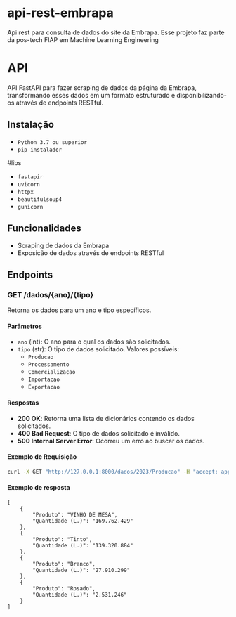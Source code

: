# api-rest-embrapa
Api rest para consulta de dados do site da Embrapa. Esse projeto faz parte da pos-tech FIAP em Machine Learning Engineering

# API

API FastAPI para fazer scraping de dados da página da Embrapa, transformando esses dados em um formato estruturado e disponibilizando-os através de endpoints RESTful.

## Instalação

- `Python 3.7 ou superior`
- `pip instalador`

#libs

- `fastapir`
- `uvicorn`
- `httpx`
- `beautifulsoup4`
- `gunicorn`
  
## Funcionalidades

- Scraping de dados da Embrapa
- Exposição de dados através de endpoints RESTful

## Endpoints

### GET /dados/{ano}/{tipo}

Retorna os dados para um ano e tipo específicos.

#### Parâmetros

- `ano` (int): O ano para o qual os dados são solicitados.
- `tipo` (str): O tipo de dados solicitado. Valores possíveis:
  - `Producao`
  - `Processamento`
  - `Comercializacao`
  - `Importacao`
  - `Exportacao`

#### Respostas

- **200 OK**: Retorna uma lista de dicionários contendo os dados solicitados.
- **400 Bad Request**: O tipo de dados solicitado é inválido.
- **500 Internal Server Error**: Ocorreu um erro ao buscar os dados.

#### Exemplo de Requisição

```sh
curl -X GET "http://127.0.0.1:8000/dados/2023/Producao" -H "accept: application/json"
```


#### Exemplo de resposta

```
[
    {
        "Produto": "VINHO DE MESA",
        "Quantidade (L.)": "169.762.429"
    },
    {
        "Produto": "Tinto",
        "Quantidade (L.)": "139.320.884"
    },
    {
        "Produto": "Branco",
        "Quantidade (L.)": "27.910.299"
    },
    {
        "Produto": "Rosado",
        "Quantidade (L.)": "2.531.246"
    }
]
```
